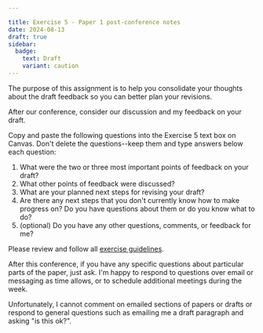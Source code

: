 ```yaml
---

title: Exercise 5 - Paper 1 post-conference notes
date: 2024-08-13
draft: true
sidebar:
  badge:
    text: Draft
    variant: caution
---
```


The purpose of this assignment is to help you consolidate your thoughts about the draft feedback so you can better plan your revisions.

After our conference, consider our discussion and my feedback on your draft.

Copy and paste the following questions into the Exercise 5 text box on Canvas. Don't delete the questions--keep them and type answers below each question:

1. What were the two or three most important points of feedback on your draft?
2. What other points of feedback were discussed?
3. What are your planned next steps for revising your draft?
4. Are there any next steps that you don't currently know how to make progress on? Do you have questions about them or do you know what to do?
5. (optional) Do you have any other questions, comments, or feedback for me?

Please review and follow all [exercise guidelines](/course-ntw2029/assignments/general/exercise-guidelines).

After this conference, if you have any specific questions about particular parts of the paper, just ask. I'm happy to respond to questions over email or messaging as time allows, or to schedule additional meetings during the week.

Unfortunately, I cannot comment on emailed sections of papers or drafts or respond to general questions such as emailing me a draft paragraph and asking "is this ok?".
